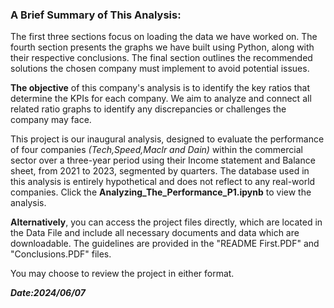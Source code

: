 ### **A Brief Summary of This Analysis:**
The first three sections focus on loading the data we have worked on. The fourth section presents the graphs we have built using Python, along with their respective conclusions. The final section outlines the recommended solutions the chosen company must implement to avoid potential issues.


**The objective** of this company's analysis is to identify the key ratios that determine the KPIs for each company. We aim to analyze and connect all related ratio graphs to identify any discrepancies or challenges the company may face.


This project is our inaugural analysis, designed to evaluate the performance of four companies *(Tech,Speed,Maclr and Dain)* within the commercial sector over a three-year period using their Income statement and Balance sheet, from 2021 to 2023, segmented by quarters. The database used in this analysis is entirely hypothetical and does not reflect to any real-world companies. Click the **Analyzing_The_Performance_P1.ipynb** to view the analysis.


**Alternatively**, you can access the project files directly, which are located in the Data File and include all necessary documents and data which are downloadable. The guidelines are provided in the "README First.PDF" and "Conclusions.PDF" files. 


You may choose to review the project in either format.

***Date:2024/06/07*** 
